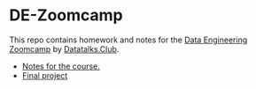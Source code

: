 # DE-Zoomcamp

This repo contains homework and notes for the [Data Engineering Zoomcamp](https://github.com/DataTalksClub/data-engineering-zoomcamp) by [Datatalks.Club](https://datatalks.club/).

* [Notes for the course.](notes/README.md)
* [Final project](https://github.com/ziritrion/dataeng-zoomcamp/tree/main/7_project)


